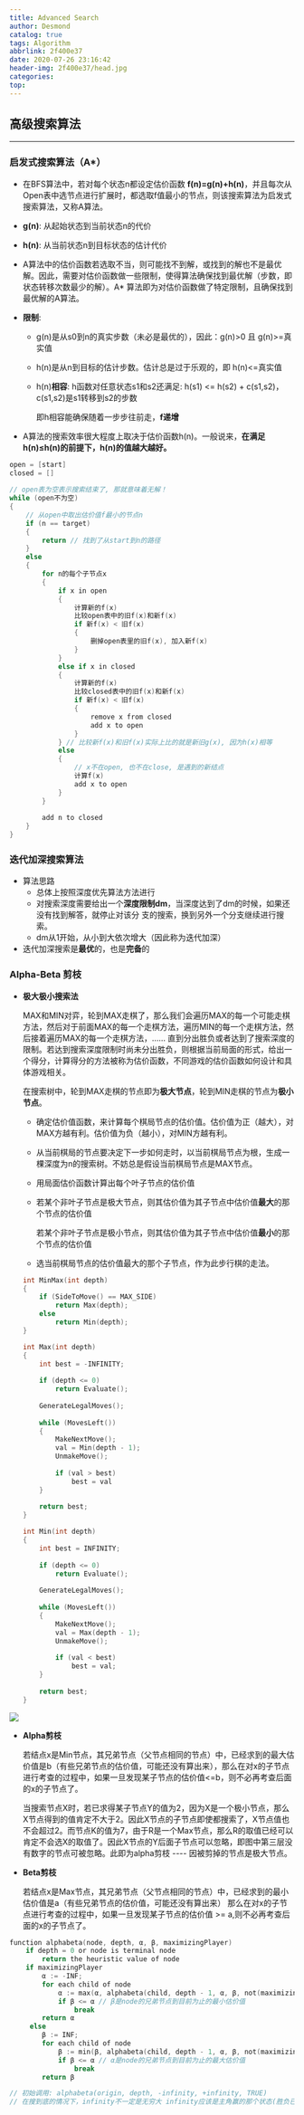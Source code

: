 ```yaml
---
title: Advanced Search
author: Desmond
catalog: true
tags: Algorithm
abbrlink: 2f400e37
date: 2020-07-26 23:16:42
header-img: 2f400e37/head.jpg
categories:
top:
---
```


## 高级搜索算法

------



### 启发式搜索算法（A*）

- 在BFS算法中，若对每个状态n都设定估价函数 **f(n)=g(n)+h(n)**，并且每次从Open表中选节点进行扩展时，都选取f值最小的节点，则该搜索算法为启发式搜索算法，又称A算法。

- **g(n)**: 从起始状态到当前状态n的代价

- **h(n)**: 从当前状态n到目标状态的估计代价

- A算法中的估价函数若选取不当，则可能找不到解，或找到的解也不是最优解。因此，需要对估价函数做一些限制，使得算法确保找到最优解（步数，即状态转移次数最少的解）。A* 算法即为对估价函数做了特定限制，且确保找到最优解的A算法。

- **限制**:

  - g(n)是从s0到n的真实步数（未必是最优的），因此：g(n)>0 且 g(n)>=真实值

  - h(n)是从n到目标的估计步数。估计总是过于乐观的，即 h(n)<=真实值

  - h(n)**相容**: h函数对任意状态s1和s2还满足: h(s1) <= h(s2) + c(s1,s2)，c(s1,s2)是s1转移到s2的步数

    即h相容能确保随着一步步往前走，**f递增**

- A算法的搜索效率很大程度上取决于估价函数h(n)。一般说来，**在满足h(n)≤h(n)的前提下，h(n)的值越大越好。**

```c
open = [start]
closed = []
    
// open表为空表示搜索结束了, 那就意味着无解！
while (open不为空)
{
    // 从open中取出估价值f最小的节点n
    if (n == target)
    {
        return // 找到了从start到n的路径
    }
    else
    {
        for n的每个子节点x
        {
            if x in open
            {
                计算新的f(x)
                比较open表中的旧f(x)和新f(x)
                if 新f(x) < 旧f(x)
                {
                    删掉open表里的旧f(x), 加入新f(x)
                }
            }
            else if x in closed
            {
                计算新的f(x)
                比较closed表中的旧f(x)和新f(x)
                if 新f(x) < 旧f(x)
                {
                    remove x from closed
                    add x to open
                }
            } // 比较新f(x)和旧f(x)实际上比的就是新旧g(x), 因为h(x)相等
            else
            {
                // x不在open, 也不在close, 是遇到的新结点
                计算f(x)
                add x to open
            }
        }
        
        add n to closed
    }
}
```



### 迭代加深搜索算法

- 算法思路
  - 总体上按照深度优先算法方法进行
  - 对搜索深度需要给出一个**深度限制dm**，当深度达到了dm的时候，如果还没有找到解答，就停止对该分 支的搜索，换到另外一个分支继续进行搜索。
  - dm从1开始，从小到大依次增大（因此称为迭代加深）
- 迭代加深搜索是**最优**的，也是**完备**的



### Alpha-Beta 剪枝

- **极大极小搜索法**

  MAX和MIN对弈，轮到MAX走棋了，那么我们会遍历MAX的每一个可能走棋方法，然后对于前面MAX的每一个走棋方法，遍历MIN的每一个走棋方法，然后接着遍历MAX的每一个走棋方法，…… 直到分出胜负或者达到了搜索深度的限制。若达到搜索深度限制时尚未分出胜负，则根据当前局面的形式，给出一个得分，计算得分的方法被称为估价函数，不同游戏的估价函数如何设计和具体游戏相关。

  在搜索树中，轮到MAX走棋的节点即为**极大节点**，轮到MIN走棋的节点为**极小节点**。

  - 确定估价值函数，来计算每个棋局节点的估价值。估价值为正（越大），对MAX方越有利。估价值为负（越小），对MIN方越有利。

  - 从当前棋局的节点要决定下一步如何走时，以当前棋局节点为根，生成一棵深度为n的搜索树。不妨总是假设当前棋局节点是MAX节点。

  - 用局面估价函数计算出每个叶子节点的估价值

  - 若某个非叶子节点是极大节点，则其估价值为其子节点中估价值**最大**的那个节点的估价值

    若某个非叶子节点是极小节点，则其估价值为其子节点中估价值**最小**的那个节点的估价值

  - 选当前棋局节点的估价值最大的那个子节点，作为此步行棋的走法。

  ```c
  int MinMax(int depth)
  {
      if (SideToMove() == MAX_SIDE)
          return Max(depth);
      else
          return Min(depth);
  }
  
  int Max(int depth)
  {
      int best = -INFINITY;
      
      if (depth <= 0)
          return Evaluate();
      
      GenerateLegalMoves();
      
      while (MovesLeft())
      {
          MakeNextMove();
          val = Min(depth - 1);
          UnmakeMove();
          
          if (val > best)
              best = val
      }
      
      return best;
  }
  
  int Min(int depth)
  {
      int best = INFINITY;
      
      if (depth <= 0)
          return Evaluate();
      
      GenerateLegalMoves();
      
      while (MovesLeft())
      {
          MakeNextMove();
          val = Max(depth - 1);
          UnmakeMove();
          
          if (val < best)
              best = val;
      }
      
      return best;
  }
  ```

![](https://6772-grp2020-4glv8fo5cd87cf9a-1302562267.tcb.qcloud.la/advanced-search/pruning.png?sign=e4bac0ff68c19dcaa93119a34fc562f7&t=1622129389)

- **Alpha剪枝**

  若结点x是Min节点，其兄弟节点（父节点相同的节点）中，已经求到的最大估价值是b（有些兄弟节点的估价值，可能还没有算出来），那么在对x的子节点进行考查的过程中，如果一旦发现某子节点的估价值<=b，则不必再考查后面的x的子节点了。

  当搜索节点X时，若已求得某子节点Y的值为2，因为X是一个极小节点，那么X节点得到的值肯定不大于2。因此X节点的子节点即使都搜索了，X节点值也不会超过2。而节点K的值为7，由于R是一个Max节点，那么R的取值已经可以肯定不会选X的取值了。因此X节点的Y后面子节点可以忽略，即图中第三层没有数字的节点可被忽略。此即为alpha剪枝 ---- 因被剪掉的节点是极大节点。

- **Beta剪枝**

  若结点x是Max节点，其兄弟节点（父节点相同的节点）中，已经求到的最小估价值是a（有些兄弟节点的估价值，可能还没有算出来） 那么在对x的子节点进行考查的过程中，如果一旦发现某子节点的估价值 >= a,则不必再考查后面的x的子节点了。

```c
function alphabeta(node, depth, α, β, maximizingPlayer)
    if depth = 0 or node is terminal node
        return the heuristic value of node
    if maximizingPlayer
        α := -INF; 
		for each child of node
            α := max(α, alphabeta(child, depth - 1, α, β, not(maximizingPlayer)))
            if β <= α // β是node的兄弟节点到目前为止的最小估价值
                break
        return α
     else
     	β := INF;
		for each child of node
            β := min(β, alphabeta(child, depth - 1, α, β, not(maximizingPlayer)))
            if β <= α // α是node的兄弟节点到目前为止的最大估价值
                break
        return β

// 初始调用: alphabeta(origin, depth, -infinity, +infinity, TRUE)   
// 在搜到底的情况下，infinity不一定是无穷大 infinity应该是主角赢的那个状态(胜负已分的状态)的估价值，而-infinity应该是主角输的那个状态(胜负已分的状态）的估价值。               
```

